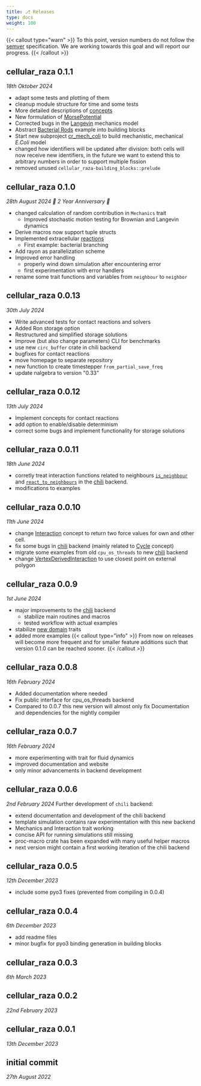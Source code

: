 ```yaml
---
title: ⎇ Releases
type: docs
weight: 100
---
```


{{< callout type="warn" >}}
To this point, version numbers do not follow the [semver](https://semver.org/) specification.
We are working towards this goal and will report our progress.
{{< /callout >}}

## cellular_raza 0.1.1
_18th Oktober 2024_
- adapt some tests and plotting of them
- cleanup module structure for time and some tests
- More detailed descriptions of [concepts](/internals/concepts)
- New formulation of [MorsePotential](/docs/cellular_raza_building_blocks/struct.MorsePotential.html)
- Corrected bugs in the [Langevin](/docs/cellular_raza_building_blocks/struct.Langevin.html)
  mechanics model
- Abstract [Bacterial Rods](/showcase/bacterial-rods) example into building blocks
- Start new subproject [cr_mech_coli](https://github.com/jonaspleyer/cr_mech_coli) to build
  mechanistic, mechanical _E.Coli_ model
- changed how identifiers will be updated after division:
  both cells will now receive new identifiers, in the future we want to extend this to arbitrary
  numbers in order to support multiple fission
- removed unused `cellular_raza-building_blocks::prelude`

## cellular_raza 0.1.0
_28th August 2024 🎉 2 Year Anniversary 🎉_
- changed calculation of random contribution in `Mechanics` trait
    - Improved stochastic motion testing for Brownian and Langevin dynamics
- Derive macros now support tuple structs
- Implemented extracellular [reactions](/internals/concepts/domain/reactions)
    - First example: bacterial branching
- Add rayon as parallelization scheme
- Improved error handling
    - properly wind down simulation after encountering error
    - first experimentation with error handlers
- rename some trait functions and variables from `neighbour` to `neighbor`

## cellular_raza 0.0.13
_30th July 2024_
- Write advanced tests for contact reactions and solvers
- Added Ron storage option
- Restructured and simplified storage solutions
- Improve (but also change parameters) CLI for benchmarks
- use new `circ_buffer` crate in chili backend
- bugfixes for contact reactions
- move homepage to separate repository
- new function to create timestepper `from_partial_save_freq`
- update nalgebra to version "0.33"

## cellular_raza 0.0.12
_13th July 2024_
- Implement concepts for contact reactions
- add option to enable/disable determinism
- correct some bugs and implement functionality for storage solutions

## cellular_raza 0.0.11
_18th June 2024_
- corretly treat interaction functions related to neighbours
  [`is_neighbour`](/docs/cellular_raza_concepts/trait.Interaction.html#method.is_neighbour) and
  [`react_to_neighbours`](/docs/cellular_raza_concepts/trait.Interaction.html#method.react_to_neighbours)
  in the [chili](/internals/backends/chili) backend.
- modifications to examples

## cellular_raza 0.0.10
_11th June 2024_
- change [Interaction](/internals/concepts/cell/interaction) concept to return two force values for
  own and other cell.
- fix some bugs in [chili](/internals/backends/chili) backend (mainly related to
  [Cycle](/internals/concepts/cell/cycle) concept)
- migrate some examples from old `cpu_os_threads` to new [chili](/internals/backends/chili) backend
- change [VertexDerivedInteraction](/docs/cellular_raza_building_blocks/struct.VertexDerivedInteraction.html)
  to use closest point on external polygon

## cellular_raza 0.0.9
_1st June 2024_
- major improvements to the [chili](/internals/backends/chili) backend
    - stabilize main routines and macros
    - tested workflow with actual examples
- stabilize [new domain](/docs/cellular_raza_concepts/domain_new) traits
- added more examples
{{< callout type="info" >}}
From now on releases will become more frequent and for smaller feature additions such that version
0.1.0 can be reached sooner.
{{< /callout >}}

## cellular_raza 0.0.8
_16th February 2024_
- Added documentation where needed
- Fix public interface for cpu_os_threads backend
- Compared to 0.0.7 this new version will almost only fix Documentation and dependencies for the nightly compiler

## cellular_raza 0.0.7
_16th February 2024_
- more experimenting with trait for fluid dynamics
- improved documentation and website
- only minor advancements in backend development

## cellular_raza 0.0.6
_2nd February 2024_
Further development of `chili` backend:
- extend documentation and development of the chili backend
- template simulation contains raw experimentation with this new backend
- Mechanics and Interaction trait working
- concise API for running simulations still missing
- proc-macro crate has been expanded with many useful helper macros
- next version might contain a first working iteration of the chili backend

## cellular_raza 0.0.5
_12th December 2023_
- include some pyo3 fixes (prevented from compiling in 0.0.4)

## cellular_raza 0.0.4
_6th December 2023_
- add readme files
- minor bugfix for pyo3 binding generation in building blocks

## cellular_raza 0.0.3
_6th March 2023_

## cellular_raza 0.0.2
_22nd February 2023_

## cellular_raza 0.0.1
_13th December 2023_

## initial commit
_27th August 2022_
